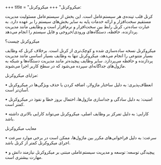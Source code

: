 +++
title = "میکروکرنل"
+++
میکروکرنل:

کرنل قلب تپنده‌ی هر سیستم‌عامل است. این بخش از سیستم‌عامل مسئولیت مدیریت مستقیم سخت‌افزار و ارائه خدمات پایه به سایر بخش‌های سیستم را بر عهده دارد. به عبارت ساده‌تر، کرنل رابط بین سخت‌افزار و نرم‌افزار است و وظایفی مانند مدیریت پردازنده، حافظه، دستگاه‌های ورودی/خروجی و فایل سیستم را انجام می‌دهد.

میکروکرنل چیست؟

میکروکرنل نسخه ساده‌سازی شده و کوچک‌تری از کرنل است. برخلاف کرنل که وظایف بسیار متنوعی را انجام می‌دهد، میکروکرنل تنها به وظایف بسیار اساسی مانند مدیریت پردازنده و حافظه می‌پردازد. سایر وظایف پیچیده‌تر مانند مدیریت دستگاه‌ها و شبکه به ماژول‌های جداگانه‌ای سپرده می‌شود که در سطح کاربر اجرا می‌شوند.

مزایای میکروکرنل:

• انعطاف‌پذیری: به دلیل ساختار ماژولار، اضافه کردن یا حذف ویژگی‌ها در میکروکرنل آسان‌تر است.

• امنیت: به دلیل سادگی و جداسازی ماژول‌ها، احتمال بروز خطا و نفوذ در میکروکرنل کمتر است.

• کارایی: به دلیل تمرکز بر وظایف اصلی، میکروکرنل می‌تواند کارایی بالاتری داشته باشد.

معایب میکروکرنل

• سرعت: به دلیل فراخوانی‌های مکرر بین ماژول‌ها، ممکن است در برخی موارد سرعت اجرای میکروکرنل کمتر از کرنل باشد.

• پیچیدگی توسعه: توسعه و مدیریت سیستم‌عاملی مبتنی بر میکروکرنل نیازمند دانش و مهارت بیشتری است.
